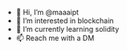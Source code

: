 - 👋 Hi, I’m @maaaipt
- 👀 I’m interested in blockchain
- 🌱 I’m currently learning solidity
- 📫 Reach me with a DM
